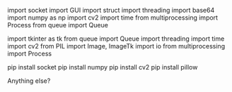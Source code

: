 import socket 
import GUI
import struct
import threading
import base64
import numpy as np
import cv2
import time
from multiprocessing import Process
from queue import Queue

import tkinter as tk 
from queue import Queue 
import threading
import time
import cv2
from PIL import Image, ImageTk
import io
from multiprocessing import Process


pip install socket
pip install numpy
pip install cv2
pip install pillow

Anything else?
